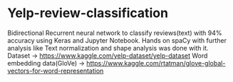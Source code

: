 # Yelp-review-classification
Bidirectional Recurrent neural network to classify reviews(text) with 94% accuracy using Keras and Jupyter Notebook. Hands on spaCy with further analysis like Text normalization and shape analysis was done with it.
Dataset -> https://www.kaggle.com/yelp-dataset/yelp-dataset
Word embedding data(GloVe) -> https://www.kaggle.com/rtatman/glove-global-vectors-for-word-representation

